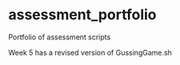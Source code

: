 # assessment_portfolio
Portfolio of assessment scripts

Week 5 has a revised version of GussingGame.sh

